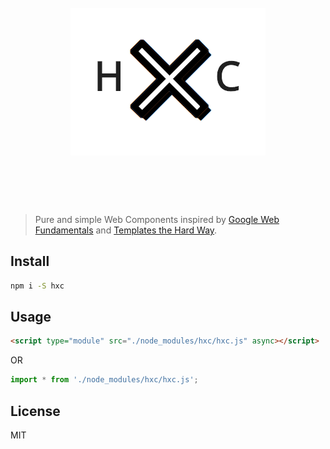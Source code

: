 <h1 align="center">
	<br>
	<img width="312" src="logo.png" alt="Hardcore Components">
	<br>
	<br>
	<br>
</h1>

> Pure and simple Web Components inspired by [Google Web Fundamentals](https://developers.google.com/web/fundamentals/web-components/) and [Templates the Hard Way](https://github.com/matthewp/templates-the-hard-way).

## Install
```sh
npm i -S hxc
```

## Usage
```html
<script type="module" src="./node_modules/hxc/hxc.js" async></script>
```
OR
```javascript
import * from './node_modules/hxc/hxc.js';
```

## License
MIT